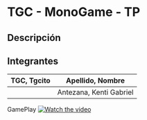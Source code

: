 # TGC - MonoGame - TP

## Descripción


## Integrantes

TGC, Tgcito  |  Apellido, Nombre
------------ | -------------
| | Antezana, Kenti Gabriel |

GamePlay
[![Watch the video](https://img.youtube.com/vi/2RKeCRaWuZo/maxresdefault.jpg)](https://youtu.be/Uvi3mr6iRkE)

